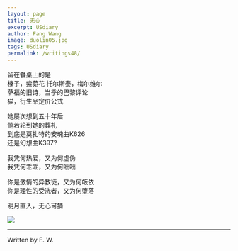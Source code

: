 ```yaml
---
layout: page
title: 无心 
excerpt: USdiary
author: Fang Wang
image: duolin05.jpg
tags: USdiary
permalink: /writings48/
---
```




留在餐桌上的是    
榛子，紫菀花
托尔斯泰，梅尔维尔     
萨福的旧诗，当季的巴黎评论   
猫，衍生品定价公式    

她屡次想到五十年后    
倘若轮到她的葬礼   
到底是莫扎特的安魂曲K626    
还是幻想曲K397?

我凭何热爱，又为何虚伪    
我凭何乖乖，又为何咄咄

你是激情的异教徒，又为何皈依   
你是理性的受洗者，又为何堕落       

明月直入，无心可猜



![]({{site.baseurl}}/img/105.jpg)

****

Written by F. W.
